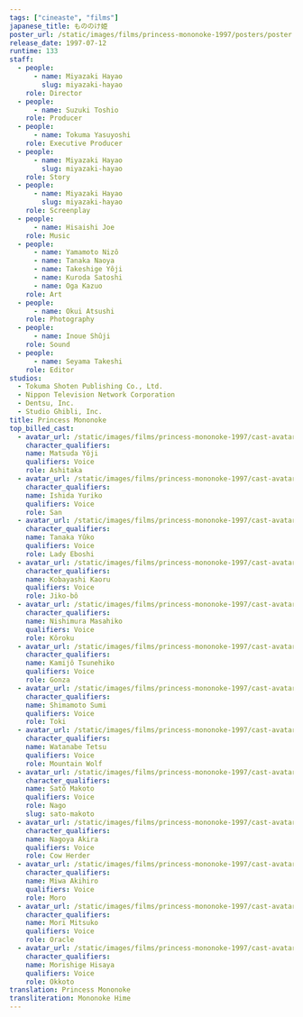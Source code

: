 ```yaml
---
tags: ["cineaste", "films"]
japanese_title: もののけ姫
poster_url: /static/images/films/princess-mononoke-1997/posters/poster.webp
release_date: 1997-07-12
runtime: 133
staff:
  - people:
      - name: Miyazaki Hayao
        slug: miyazaki-hayao
    role: Director
  - people:
      - name: Suzuki Toshio
    role: Producer
  - people:
      - name: Tokuma Yasuyoshi
    role: Executive Producer
  - people:
      - name: Miyazaki Hayao
        slug: miyazaki-hayao
    role: Story
  - people:
      - name: Miyazaki Hayao
        slug: miyazaki-hayao
    role: Screenplay
  - people:
      - name: Hisaishi Joe
    role: Music
  - people:
      - name: Yamamoto Nizô
      - name: Tanaka Naoya
      - name: Takeshige Yôji
      - name: Kuroda Satoshi
      - name: Oga Kazuo
    role: Art
  - people:
      - name: Okui Atsushi
    role: Photography
  - people:
      - name: Inoue Shûji
    role: Sound
  - people:
      - name: Seyama Takeshi
    role: Editor
studios:
  - Tokuma Shoten Publishing Co., Ltd.
  - Nippon Television Network Corporation
  - Dentsu, Inc.
  - Studio Ghibli, Inc.
title: Princess Mononoke
top_billed_cast:
  - avatar_url: /static/images/films/princess-mononoke-1997/cast-avatars/yoji-matsuda-0.webp
    character_qualifiers:
    name: Matsuda Yôji
    qualifiers: Voice
    role: Ashitaka
  - avatar_url: /static/images/films/princess-mononoke-1997/cast-avatars/yuriko-ishida-0.webp
    character_qualifiers:
    name: Ishida Yuriko
    qualifiers: Voice
    role: San
  - avatar_url: /static/images/films/princess-mononoke-1997/cast-avatars/yuko-tanaka-0.webp
    character_qualifiers:
    name: Tanaka Yûko
    qualifiers: Voice
    role: Lady Eboshi
  - avatar_url: /static/images/films/princess-mononoke-1997/cast-avatars/kaoru-kobayashi-0.webp
    character_qualifiers:
    name: Kobayashi Kaoru
    qualifiers: Voice
    role: Jiko-bô
  - avatar_url: /static/images/films/princess-mononoke-1997/cast-avatars/masahiko-nishimura-0.webp
    character_qualifiers:
    name: Nishimura Masahiko
    qualifiers: Voice
    role: Kôroku
  - avatar_url: /static/images/films/princess-mononoke-1997/cast-avatars/tsunehiko-kamijo-0.webp
    character_qualifiers:
    name: Kamijô Tsunehiko
    qualifiers: Voice
    role: Gonza
  - avatar_url: /static/images/films/princess-mononoke-1997/cast-avatars/sumi-shimamoto-0.webp
    character_qualifiers:
    name: Shimamoto Sumi
    qualifiers: Voice
    role: Toki
  - avatar_url: /static/images/films/princess-mononoke-1997/cast-avatars/tetsu-watanabe-0.webp
    character_qualifiers:
    name: Watanabe Tetsu
    qualifiers: Voice
    role: Mountain Wolf
  - avatar_url: /static/images/films/princess-mononoke-1997/cast-avatars/makoto-sato-0.webp
    character_qualifiers:
    name: Satô Makoto
    qualifiers: Voice
    role: Nago
    slug: sato-makoto
  - avatar_url: /static/images/films/princess-mononoke-1997/cast-avatars/akira-nagoya-0.webp
    character_qualifiers:
    name: Nagoya Akira
    qualifiers: Voice
    role: Cow Herder
  - avatar_url: /static/images/films/princess-mononoke-1997/cast-avatars/akihiro-miwa-0.webp
    character_qualifiers:
    name: Miwa Akihiro
    qualifiers: Voice
    role: Moro
  - avatar_url: /static/images/films/princess-mononoke-1997/cast-avatars/mitsuko-mori-0.webp
    character_qualifiers:
    name: Mori Mitsuko
    qualifiers: Voice
    role: Oracle
  - avatar_url: /static/images/films/princess-mononoke-1997/cast-avatars/hisaya-morishige-0.webp
    character_qualifiers:
    name: Morishige Hisaya
    qualifiers: Voice
    role: Okkoto
translation: Princess Mononoke
transliteration: Mononoke Hime
---
```

